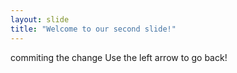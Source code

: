 ```yaml
---
layout: slide
title: "Welcome to our second slide!"
---
```

commiting the change
Use the left arrow to go back!
